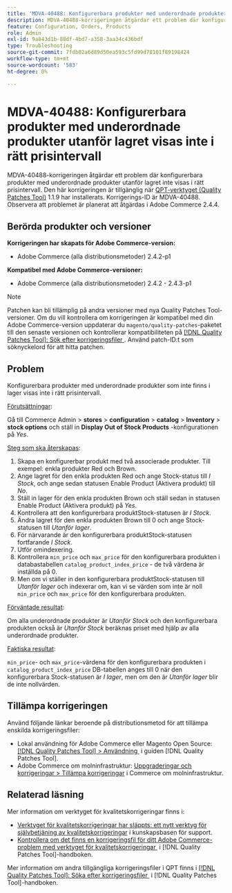 ```yaml
---
title: 'MDVA-40488: Konfigurerbara produkter med underordnade produkter utanför lagret visas inte i rätt prisintervall'
description: MDVA-40488-korrigeringen åtgärdar ett problem där konfigurerbara produkter med underordnade produkter utanför lagret inte visas i rätt prisintervall. Den här korrigeringen är tillgänglig när [QPT-verktyget (Quality Patches Tool)](https://experienceleague.adobe.com/sv/docs/commerce-operations/tools/quality-patches-tool/quality-patches-tool-to-self-serve-quality-patches) 1.1.9 är installerat. Korrigerings-ID är MDVA-40488. Observera att problemet är planerat att åtgärdas i Adobe Commerce 2.4.4.
feature: Configuration, Orders, Products
role: Admin
exl-id: 9a843d1b-88df-4bd7-a358-3aa34c436bdf
type: Troubleshooting
source-git-commit: 7fdb02a6d89d50ea593c5fd99d78101f89198424
workflow-type: tm+mt
source-wordcount: '583'
ht-degree: 0%

---
```


# MDVA-40488: Konfigurerbara produkter med underordnade produkter utanför lagret visas inte i rätt prisintervall

MDVA-40488-korrigeringen åtgärdar ett problem där konfigurerbara produkter med underordnade produkter utanför lagret inte visas i rätt prisintervall. Den här korrigeringen är tillgänglig när [QPT-verktyget (Quality Patches Tool)](https://experienceleague.adobe.com/sv/docs/commerce-operations/tools/quality-patches-tool/quality-patches-tool-to-self-serve-quality-patches) 1.1.9 har installerats. Korrigerings-ID är MDVA-40488. Observera att problemet är planerat att åtgärdas i Adobe Commerce 2.4.4.

## Berörda produkter och versioner

**Korrigeringen har skapats för Adobe Commerce-version:**

* Adobe Commerce (alla distributionsmetoder) 2.4.2-p1

**Kompatibel med Adobe Commerce-versioner:**

* Adobe Commerce (alla distributionsmetoder) 2.4.2 - 2.4.3-p1

>[!NOTE]
>
>Patchen kan bli tillämplig på andra versioner med nya Quality Patches Tool-versioner. Om du vill kontrollera om korrigeringen är kompatibel med din Adobe Commerce-version uppdaterar du `magento/quality-patches`-paketet till den senaste versionen och kontrollerar kompatibiliteten på [[!DNL Quality Patches Tool]: Sök efter korrigeringsfiler &#x200B;](https://experienceleague.adobe.com/sv/docs/commerce-operations/tools/quality-patches-tool/quality-patches-tool-to-self-serve-quality-patches). Använd patch-ID:t som söknyckelord för att hitta patchen.

## Problem

Konfigurerbara produkter med underordnade produkter som inte finns i lager visas inte i rätt prisintervall.

<u>Förutsättningar</u>:

Gå till Commerce Admin > **stores** > **configuration** > **catalog** > **Inventory** > **stock options** och ställ in **Display Out of Stock Products** -konfigurationen på *Yes*.

<u>Steg som ska återskapas</u>:

1. Skapa en konfigurerbar produkt med två associerade produkter. Till exempel: enkla produkter Red och Brown.
1. Ange lagret för den enkla produkten Red och ange Stock-status till *I Stock*, och ange sedan statusen Enable Product (Aktivera produkt) till *No*.
1. Ställ in lager för den enkla produkten Brown och ställ sedan in statusen Enable Product (Aktivera produkt) på *Yes*.
1. Kontrollera att den konfigurerbara produktStock-statusen är *I Stock*.
1. Ändra lagret för den enkla produkten Brown till 0 och ange Stock-statusen till *Utanför lager*.
1. För närvarande är den konfigurerbara produktStock-statusen fortfarande *I Stock*.
1. Utför omindexering.
1. Kontrollera `min_price` och `max_price` för den konfigurerbara produkten i databastabellen `catalog_product_index_price` - de två värdena är inställda på 0.
1. Men om vi ställer in den konfigurerbara produktStock-statusen till *Utanför lager* och indexerar om, kan vi se värden som inte är noll `min_price` och `max_price` för den konfigurerbara produkten.

<u>Förväntade resultat</u>:

Om alla underordnade produkter är *Utanför Stock* och den konfigurerbara produkten också är *Utanför Stock* beräknas priset med hjälp av alla underordnade produkter.

<u>Faktiska resultat</u>:

`min_price`- och `max_price`-värdena för den konfigurerbara produkten i `catalog_product_index_price` DB-tabellen anges till 0 när den konfigurerbara Stock-statusen är *I lager*, men om den är *Utanför lager* blir de inte nollvärden.

## Tillämpa korrigeringen

Använd följande länkar beroende på distributionsmetod för att tillämpa enskilda korrigeringsfiler:

* Lokal användning för Adobe Commerce eller Magento Open Source: [[!DNL Quality Patches Tool] > Användning &#x200B;](/help/tools/quality-patches-tool/usage.md) i guiden [!DNL Quality Patches Tool].
* Adobe Commerce om molninfrastruktur: [Uppgraderingar och korrigeringar > Tillämpa korrigeringar](https://experienceleague.adobe.com/docs/commerce-cloud-service/user-guide/develop/upgrade/apply-patches.html?lang=sv-SE) i Commerce om molninfrastruktur.

## Relaterad läsning

Mer information om verktyget för kvalitetskorrigeringar finns i:

* [Verktyget för kvalitetskorrigeringar har släppts: ett nytt verktyg för självbetjäning av kvalitetskorrigeringar](https://experienceleague.adobe.com/sv/docs/commerce-operations/tools/quality-patches-tool/quality-patches-tool-to-self-serve-quality-patches) i kunskapsbasen för support.
* [Kontrollera om det finns en korrigeringsfil för ditt Adobe Commerce-problem med verktyget för kvalitetskorrigeringar &#x200B;](/help/tools/quality-patches-tool/patches-available-in-qpt/check-patch-for-magento-issue-with-magento-quality-patches.md) i [!DNL Quality Patches Tool]-handboken.

Mer information om andra tillgängliga korrigeringsfiler i QPT finns i [[!DNL Quality Patches Tool]: Söka efter korrigeringsfiler &#x200B;](https://experienceleague.adobe.com/tools/commerce-quality-patches/index.html?lang=sv-SE) i [!DNL Quality Patches Tool]-handboken.
